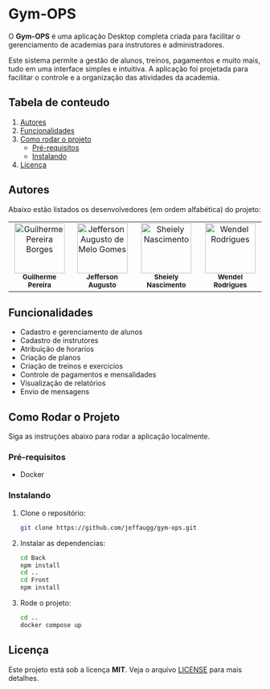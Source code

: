 # Gym-OPS

O **Gym-OPS** é uma aplicação Desktop completa criada para facilitar o gerenciamento de academias para instrutores e administradores.

Este sistema permite a gestão de alunos, treinos, pagamentos e muito mais, tudo em uma interface simples e intuitiva. A aplicação foi projetada para facilitar o controle e a organização das atividades da academia.

## Tabela de conteudo
1. [Autores](#autores)  
2. [Funcionalidades](#funcionalidades)  
3. [Como rodar o projeto](#como-rodar-o-projeto)  
   - [Pré-requisitos](#pré-requisitos)  
   - [Instalando](#instalando)  
4. [Licença](#licença)  

## Autores

Abaixo estão listados os desenvolvedores (em ordem alfabética) do projeto:  
<table>
  <tr>
    <td align="center">
      <a href="https://github.com/guilhermepereiraborges">
        <img src="https://avatars.githubusercontent.com/guilhermepereiraborges" width="100px;" alt="Guilherme Pereira Borges"/>
        <br /><sub><b>Guilherme Pereira</b></sub>
      </a>
    </td>
    <td align="center">
      <a href="https://github.com/jeffaugg">
        <img src="https://avatars.githubusercontent.com/jeffaugg" width="100px;" alt="Jefferson Augusto de Melo Gomes"/>
        <br /><sub><b>Jefferson Augusto</b></sub>
      </a>
    </td>
    <td align="center">
      <a href="https://github.com/sheiely">
        <img src="https://avatars.githubusercontent.com/sheiely" width="100px;" alt="Sheiely Nascimento"/>
        <br /><sub><b>Sheiely Nascimento</b></sub>
      </a>
    </td>
    <td align="center">
      <a href="https://github.com/WendelRodriguesz">
        <img src="https://avatars.githubusercontent.com/WendelRodriguesz" width="100px;" alt="Wendel Rodrigues"/>
        <br /><sub><b>Wendel Rodrigues</b></sub>
      </a>
    </td>
  </tr>
</table>

## Funcionalidades

- Cadastro e gerenciamento de alunos
- Cadastro de instrutores
- Atribuição de horarios
- Criação de planos
- Criação de treinos e exercicios
- Controle de pagamentos e mensalidades  
- Visualização de relatórios  
- Envio de mensagens

## Como Rodar o Projeto

Siga as instruções abaixo para rodar a aplicação localmente.

### Pré-requisitos

- Docker


### Instalando

1. Clone o repositório:
   ```bash
   git clone https://github.com/jeffaugg/gym-ops.git
   ```

1. Instalar as dependencias:
   ```bash
   cd Back
   npm install
   cd ..
   cd Front
   npm install
   ```

2. Rode o projeto:
   ```bash
   cd ..
   docker compose up
   ```

## Licença

Este projeto está sob a licença **MIT**. Veja o arquivo [LICENSE](./LICENSE) para mais detalhes.




